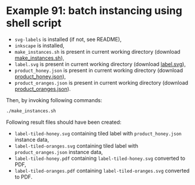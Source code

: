 # Example 91: batch instancing using shell script

* `svg-labels` is installed (if not, see README),
* `inkscape` is installed,
* `make_instances.sh` is present in current working directory (download [make_instances.sh](make_instances.sh)),
* `label.svg` is present in current working directory (download [label.svg](label.svg)),
* `product_honey.json` is present in current working directory (download [product_honey.json](product_honey.json)),
* `product_oranges.json` is present in current working directory (download [product_oranges.json](product_oranges.json)).

Then, by invoking following commands:

```bash
./make_instances.sh
```

Following result files should have been created:

* `label-tiled-honey.svg` containing tiled label with `product_honey.json` instance data,
* `label-tiled-oranges.svg` containing tiled label with `product_oranges.json` instance data,
* `label-tiled-honey.pdf` containing `label-tiled-honey.svg` converted to PDF,
* `label-tiled-oranges.pdf` containing `label-tiled-oranges.svg` converted to PDF.
